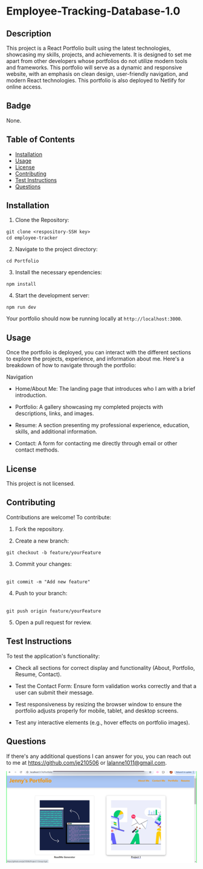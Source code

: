 # Employee-Tracking-Database-1.0


## Description
This project is a React Portfolio built using the latest technologies, showcasing my skills, projects, and achievements. It is designed to set me apart from other developers whose portfolios do not utilize modern tools and frameworks. This portfolio will serve as a dynamic and responsive website, with an emphasis on clean design, user-friendly navigation, and modern React technologies. This portfolio is also deployed to Netlify for online access.


## Badge
None.


## Table of Contents
- [Installation](#installation)
- [Usage](#usage)
- [License](#license)
- [Contributing](#contributing)
- [Test Instructions](#testinstructions)
- [Questions](#questions)
   

## Installation 
1. Clone the Repository:
```
git clone <respository-SSH key>
cd employee-tracker
```
2. Navigate to the project directory:
```
cd Portfolio
```
3. Install the necessary ependencies:
```
npm install
```

4. Start the development server:

```
npm run dev
```

Your portfolio should now be running locally at ```http://localhost:3000```.


## Usage 
Once the portfolio is deployed, you can interact with the different sections to explore the projects, experience, and information about me. Here's a breakdown of how to navigate through the portfolio:

Navigation
-  Home/About Me: The landing page that introduces who I am with a brief introduction.

-  Portfolio: A gallery showcasing my completed projects with descriptions, links, and images.

-  Resume: A section presenting my professional experience, education, skills, and additional information.

-  Contact: A form for contacting me directly through email or other contact methods.


## License 
This project is not licensed. 


## Contributing 
Contributions are welcome! To contribute:
1. Fork the repository.

2. Create a new branch:
```
git checkout -b feature/yourFeature
```

3. Commit your changes:
```

git commit -m "Add new feature"
```

4. Push to your branch:
```

git push origin feature/yourFeature
```

5. Open a pull request for review.


## Test Instructions 
To test the application's functionality:

-  Check all sections for correct display and functionality (About, Portfolio, Resume, Contact).

-  Test the Contact Form: Ensure form validation works correctly and that a user can submit their message.

-  Test responsiveness by resizing the browser window to ensure the portfolio adjusts properly for mobile, tablet, and desktop screens.

-  Test any interactive elements (e.g., hover effects on portfolio images).

## Questions 
If there's any additional questions I can answer for you, you can reach out to me at https://github.com/je210506 or [lalanne1011@gmail.com](mailto:lalanne1011@gmail.com}).

![alt text](pscreenshot.png)
